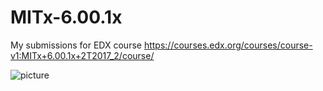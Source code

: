 # MITx-6.00.1x

My submissions for EDX course https://courses.edx.org/courses/course-v1:MITx+6.00.1x+2T2017_2/course/

![picture](course_image.jpeg)
